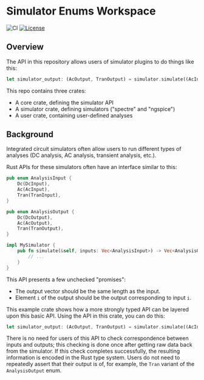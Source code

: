 # Simulator Enums Workspace

![CI](https://github.com/rahulk29/sim-enums-workspace/actions/workflows/ci.yaml/badge.svg)
[![License](https://img.shields.io/badge/License-BSD_3--Clause-blue.svg)](https://opensource.org/licenses/BSD-3-Clause)

## Overview

The API in this repository allows users of simulator plugins to do things like this:

```rs
let simulator_output: (AcOutput, TranOutput) = simulator.simulate((AcInput, TranInput));
```

This repo contains three crates:
- A core crate, defining the simulator API
- A simulator crate, defining simulators ("spectre" and "ngspice")
- A user crate, containing user-defined analyses

## Background

Integrated circuit simulators often allow users to run different types
of analyses (DC analysis, AC analysis, transient analysis, etc.).

Rust APIs for these simulators often have an interface similar to this:

```rust
pub enum AnalysisInput {
    Dc(DcInput),
    Ac(AcInput),
    Tran(TranInput),
}

pub enum AnalysisOutput {
    Dc(DcOutput),
    Ac(AcOutput),
    Tran(TranOutput),
}

impl MySimulator {
    pub fn simulate(&self, inputs: Vec<AnalysisInput>) -> Vec<AnalysisOutput> {
        // ...
    }
}
```

This API presents a few unchecked "promises":
- The output vector should be the same length as the input.
- Element `i` of the output should be the output corresponding to input `i`.

This example crate shows how a more strongly typed API can be layered upon this
basic API. Using the API in this crate, you can do this:

```rs
let simulator_output: (AcOutput, TranOutput) = simulator.simulate((AcInput, TranInput));
```

There is no need for users of this API to check correspondence between inputs and outputs;
this checking is done once after getting raw data back from the simulator. If this check
completes successfully, the resulting information is encoded in the Rust type system.
Users do not need to repeatedly assert that their output is of, for example, the `Tran`
variant of the `AnalysisOutput` enum.
